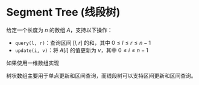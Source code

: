 # Segment Tree (线段树)

给定一个长度为 $n$ 的数组 $A$，支持以下操作：

- `query(l, r)`：查询区间 $[l, r]$ 的和，其中 $0 \leq l \leq r \leq n-1$
- `update(i, v)`：将 $A[i]$ 的值更新为 $v$，其中 $0 \leq i \leq n-1$

如果使用一维数组实现


树状数组主要用于单点更新和区间查询，而线段树可以支持区间更新和区间查询。
